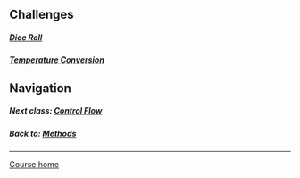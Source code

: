 ## Challenges  
##### [Dice Roll](https://github.com/Coderdotnew/intro_web_apps_bs/tree/master/02_class/04_challenges/code/01_dice_roll)  
##### [Temperature Conversion](https://github.com/Coderdotnew/intro_web_apps_bs/tree/master/02_class/04_challenges/code/02_temp_conversion)  

## Navigation  
##### Next class: [Control Flow](https://github.com/Coderdotnew/intro_web_apps_bs/tree/master/03_class)     
##### Back to: [Methods](https://github.com/Coderdotnew/intro_web_apps_bs/tree/master/02_class) 
---  
[Course home](https://github.com/Coderdotnew/intro_web_apps_bs) 